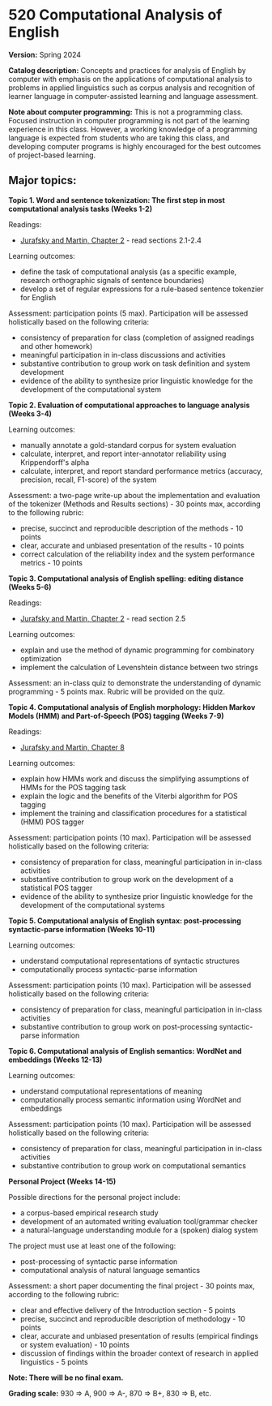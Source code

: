 # 520 Computational Analysis of English

**Version:** Spring 2024

**Catalog description:** Concepts and practices for analysis of English by computer with emphasis on the applications of computational analysis to problems in applied linguistics such as corpus analysis and recognition of learner language in computer-assisted learning and language assessment.

**Note about computer programming:** This is not a programming class. Focused instruction in computer programming is not part of the learning experience in this class. However, a working knowledge of a programming language is expected from students who are taking this class, and developing computer programs is highly encouraged for the best outcomes of project-based learning.

## Major topics:

**Topic 1. Word and sentence tokenization: The first step in most computational analysis tasks (Weeks 1-2)**

Readings:
  - [Jurafsky and Martin, Chapter 2](https://web.stanford.edu/~jurafsky/slp3/2.pdf) - read sections 2.1-2.4

Learning outcomes:

- define the task of computational analysis (as a specific example, research orthographic signals of sentence boundaries)
- develop a set of regular expressions for a rule-based sentence tokenzier for English

Assessment: participation points (5 max). Participation will be assessed holistically based on the following criteria:
- consistency of preparation for class (completion of assigned readings and other homework)
- meaningful participation in in-class discussions and activities
- substantive contribution to group work on task definition and system development
- evidence of the ability to synthesize prior linguistic knowledge for the development of the computational system

**Topic 2. Evaluation of computational approaches to language analysis (Weeks 3-4)**

Learning outcomes:

- manually annotate a gold-standard corpus for system evaluation
- calculate, interpret, and report inter-annotator reliability using Krippendorff's alpha
- calculate, interpret, and report standard performance metrics (accuracy, precision, recall, F1-score) of the system

Assessment: a two-page write-up about the implementation and evaluation of the tokenizer (Methods and Results sections) - 30 points max, according to the following rubric:
- precise, succinct and reproducible description of the methods - 10 points
- clear, accurate and unbiased presentation of the results - 10 points
- correct calculation of the reliability index and the system performance metrics - 10 points

**Topic 3. Computational analysis of English spelling: editing distance (Weeks 5-6)**

Readings:
  - [Jurafsky and Martin, Chapter 2]([url](https://web.stanford.edu/~jurafsky/slp3/2.pdf)) - read section 2.5

Learning outcomes:

- explain and use the method of dynamic programming for combinatory optimization
- implement the calculation of Levenshtein distance between two strings

Assessment: an in-class quiz to demonstrate the understanding of dynamic programming - 5 points max. Rubric will be provided on the quiz.

**Topic 4. Computational analysis of English morphology: Hidden Markov Models (HMM) and Part-of-Speech (POS) tagging (Weeks 7-9)**

Readings:
  - [Jurafsky and Martin, Chapter 8](https://web.stanford.edu/~jurafsky/slp3/8.pdf)

Learning outcomes:

- explain how HMMs work and discuss the simplifying assumptions of HMMs for the POS tagging task
- explain the logic and the benefits of the Viterbi algorithm for POS tagging
- implement the training and classification procedures for a statistical (HMM) POS tagger

Assessment: participation points (10 max). Participation will be assessed holistically based on the following criteria:

- consistency of preparation for class, meaningful participation in in-class activities
- substantive contribution to group work on the development of a statistical POS tagger
- evidence of the ability to synthesize prior linguistic knowledge for the development of the computational systems

**Topic 5. Computational analysis of English syntax: post-processing syntactic-parse information (Weeks 10-11)**

Learning outcomes:

- understand computational representations of syntactic structures
- computationally process syntactic-parse information

Assessment: participation points (10 max). Participation will be assessed holistically based on the following criteria:
- consistency of preparation for class, meaningful participation in in-class activities
- substantive contribution to group work on post-processing syntactic-parse information

**Topic 6. Computational analysis of English semantics: WordNet and embeddings (Weeks 12-13)**

Learning outcomes:

- understand computational representations of meaning
- computationally process semantic information using WordNet and embeddings

Assessment: participation points (10 max). Participation will be assessed holistically based on the following criteria:
- consistency of preparation for class, meaningful participation in in-class activities
- substantive contribution to group work on computational semantics

**Personal Project (Weeks 14-15)**

Possible directions for the personal project include:
 - a corpus-based empirical research study
 - development of an automated writing evaluation tool/grammar checker
 - a natural-language understanding module for a (spoken) dialog system

The project must use at least one of the following:
 - post-processing of syntactic parse information
 - computational analysis of natural language semantics

Assessment: a short paper documenting the final project - 30 points max, according to the following rubric:
- clear and effective delivery of the Introduction section - 5 points
- precise, succinct and reproducible description of methodology - 10 points
- clear, accurate and unbiased presentation of results (empirical findings or system evaluation) - 10 points
- discussion of findings within the broader context of research in applied linguistics - 5 points

**Note: There will be no final exam.**

**Grading scale:** 930	=> A, 900	=> A-, 870	=> B+, 830	=> B, etc.

